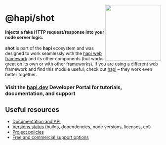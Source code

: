 <a href="https://hapi.dev"><img src="https://raw.githubusercontent.com/hapijs/assets/master/images/family.png" width="180px" align="right" /></a>

# @hapi/shot

#### Injects a fake HTTP request/response into your node server logic.

**shot** is part of the **hapi** ecosystem and was designed to work seamlessly with the [hapi web framework](https://hapi.dev) and its other components (but works great on its own or with other frameworks). If you are using a different web framework and find this module useful, check out [hapi](https://hapi.dev) – they work even better together.

### Visit the [hapi.dev](https://hapi.dev) Developer Portal for tutorials, documentation, and support

## Useful resources

- [Documentation and API](https://hapi.dev/family/shot/)
- [Versions status](https://hapi.dev/resources/status/#shot) (builds, dependencies, node versions, licenses, eol)
- [Project policies](https://hapi.dev/policies/)
- [Free and commercial support options](https://hapi.dev/support/)
